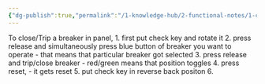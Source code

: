 ```yaml
---
{"dg-publish":true,"permalink":"/1-knowledge-hub/2-functional-notes/1-career-notes/3-tstps-kaniha-technical-notes/c-reports-lm-is-checklists/breaker-closing-procedure/","noteIcon":""}
---
```


 To close/Trip a breaker in panel, 
	1. first put check key and rotate it
	2. press release and simultaneously press blue button of breaker you want to operate - that means that particular breaker got selected
	3. press release and trip/close breaker - red/green means that position toggles
	4. press reset, - it gets reset
	5. put check key in reverse back positon
	6. 